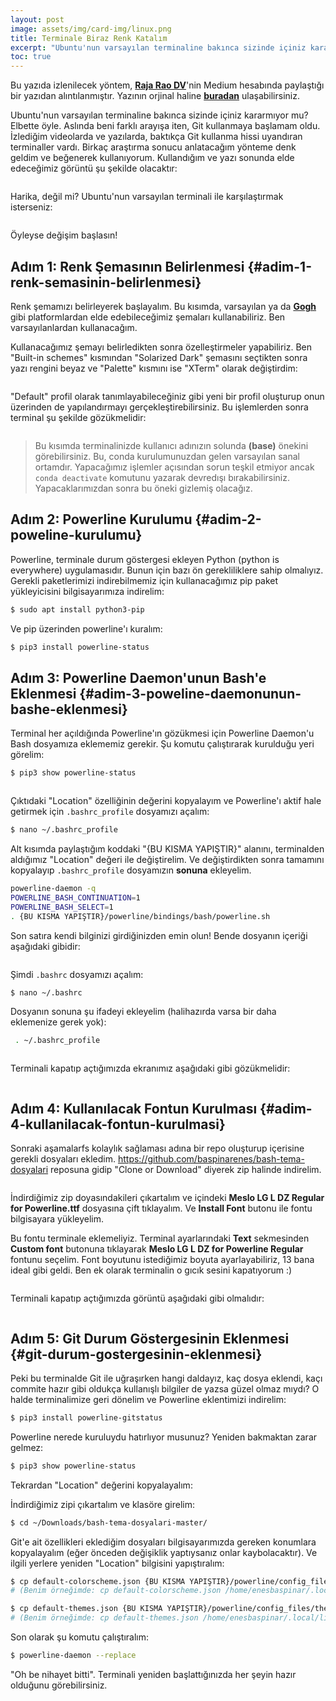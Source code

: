 ```yaml
---
layout: post
image: assets/img/card-img/linux.png
title: Terminale Biraz Renk Katalım
excerpt: "Ubuntu'nun varsayılan terminaline bakınca sizinde içiniz kararmıyor mu? Bu yazıda, terminalimize biraz renk katacağız."
toc: true
---
```


<div class="copyright-alert">
Bu yazıda izlenilecek yöntem, <a href="https://twitter.com/rajaraodv"><b>Raja Rao DV</b></a>'nin Medium hesabında paylaştığı bir yazıdan alıntılanmıştır. Yazının orjinal haline <a href="https://medium.com/free-code-camp/jazz-up-your-bash-terminal-a-step-by-step-guide-with-pictures-80267554cb22"><b>buradan</b></a> ulaşabilirsiniz.
</div>

Ubuntu'nun varsayılan terminaline bakınca sizinde içiniz kararmıyor mu? Elbette öyle. Aslında beni farklı arayışa iten, Git kullanmaya başlamam oldu. İzlediğim videolarda ve yazılarda, baktıkça Git kullanma hissi uyandıran terminaller vardı. Birkaç araştırma sonucu anlatacağım yönteme denk geldim ve beğenerek kullanıyorum. Kullandığım ve yazı sonunda elde edeceğimiz görüntü şu şekilde olacaktır:

<img src="{{ site.baseurl }}/assets/img/posts/linux-posts/terminale-renk-katalim/001.png" alt="" style="display: block; margin: 0 auto;"/>

Harika, değil mi? Ubuntu'nun varsayılan terminali ile karşılaştırmak isterseniz:

<img src="{{ site.baseurl }}/assets/img/posts/linux-posts/terminale-renk-katalim/002.png" alt="" style="display: block; margin: 0 auto;"/>

Öyleyse değişim başlasın!

## Adım 1: Renk Şemasının Belirlenmesi  {#adim-1-renk-semasinin-belirlenmesi}

Renk şemamızı belirleyerek başlayalım. Bu kısımda, varsayılan ya da **[Gogh](https://mayccoll.github.io/Gogh/)** gibi platformlardan elde edebileceğimiz şemaları kullanabiliriz. Ben varsayılanlardan kullanacağım.

Kullanacağımız şemayı belirledikten sonra özelleştirmeler yapabiliriz. Ben "Built-in schemes" kısmından "Solarized Dark" şemasını seçtikten sonra yazı rengini beyaz ve "Palette" kısmını ise "XTerm" olarak değiştirdim:

<img src="{{ site.baseurl }}/assets/img/posts/linux-posts/terminale-renk-katalim/004.png" alt="" style="display: block; margin: 0 auto;"/>

"Default" profil olarak tanımlayabileceğiniz gibi yeni bir profil oluşturup onun üzerinden de yapılandırmayı gerçekleştirebilirsiniz. Bu işlemlerden sonra terminal şu şekilde gözükmelidir:

<img src="{{ site.baseurl }}/assets/img/posts/linux-posts/terminale-renk-katalim/005.png" alt="" style="display: block; margin: 0 auto;"/>

> Bu kısımda terminalinizde kullanıcı adınızın solunda **(base)** önekini görebilirsiniz. Bu, conda kurulumunuzdan gelen varsayılan sanal ortamdır. Yapacağımız işlemler açısından sorun teşkil etmiyor ancak `conda deactivate` komutunu yazarak devredışı bırakabilirsiniz. Yapacaklarımızdan sonra bu öneki gizlemiş olacağız.

## Adım 2: Powerline Kurulumu {#adim-2-poweline-kurulumu}

Powerline, terminale durum göstergesi ekleyen Python (python is everywhere) uygulamasıdır. Bunun için bazı ön gerekliliklere sahip olmalıyız. Gerekli paketlerimizi indirebilmemiz için kullanacağımız pip paket yükleyicisini bilgisayarımıza indirelim:

```bash
$ sudo apt install python3-pip
```

Ve pip üzerinden powerline'ı kuralım:

```bash
$ pip3 install powerline-status
```

## Adım 3: Powerline Daemon'unun Bash'e Eklenmesi {#adim-3-poweline-daemonunun-bashe-eklenmesi}

Terminal her açıldığında Powerline'ın gözükmesi için Powerline Daemon'u Bash dosyamıza eklememiz gerekir. Şu komutu çalıştırarak kurulduğu yeri görelim:

```bash
$ pip3 show powerline-status
```

<img src="{{ site.baseurl }}/assets/img/posts/linux-posts/terminale-renk-katalim/006.png" alt="" style="display: block; margin: 0 auto;"/>

Çıktıdaki "Location" özelliğinin değerini kopyalayım ve Powerline'ı aktif hale getirmek için `.bashrc_profile` dosyamızı açalım:

```bash
$ nano ~/.bashrc_profile
```

Alt kısımda paylaştığım koddaki "{BU KISMA YAPIŞTIR}" alanını, terminalden aldığımız "Location" değeri ile değiştirelim. Ve değiştirdikten sonra tamamını kopyalayıp `.bashrc_profile` dosyamızın **sonuna** ekleyelim.

```bash
powerline-daemon -q
POWERLINE_BASH_CONTINUATION=1
POWERLINE_BASH_SELECT=1
. {BU KISMA YAPIŞTIR}/powerline/bindings/bash/powerline.sh
```

Son satıra kendi bilginizi girdiğinizden emin olun! Bende dosyanın içeriği aşağıdaki gibidir:

<img src="{{ site.baseurl }}/assets/img/posts/linux-posts/terminale-renk-katalim/007.png" alt="" style="display: block; margin: 0 auto;"/>

Şimdi `.bashrc` dosyamızı açalım:

```bash
$ nano ~/.bashrc
```

Dosyanın sonuna şu ifadeyi ekleyelim (halihazırda varsa bir daha eklemenize gerek yok):

```bash
 . ~/.bashrc_profile
```

<img src="{{ site.baseurl }}/assets/img/posts/linux-posts/terminale-renk-katalim/008.png" alt="" style="display: block; margin: 0 auto;"/>

Terminali kapatıp açtığımızda ekranımız aşağıdaki gibi gözükmelidir:

<img src="{{ site.baseurl }}/assets/img/posts/linux-posts/terminale-renk-katalim/009.png" alt="" style="display: block; margin: 0 auto;"/>

## Adım 4: Kullanılacak Fontun Kurulması {#adim-4-kullanilacak-fontun-kurulmasi}

Sonraki aşamalarfs kolaylık sağlaması adına bir repo oluşturup içerisine gerekli dosyaları ekledim. <a href="https://github.com/baspinarenes/bash-tema-dosyalari">https://github.com/baspinarenes/bash-tema-dosyalari</a> reposuna gidip "Clone or Download" diyerek zip halinde indirelim.

<img src="{{ site.baseurl }}/assets/img/posts/linux-posts/terminale-renk-katalim/010.png" alt="" style="display: block; margin: 0 auto;"/>

İndirdiğimiz zip doyasındakileri çıkartalım ve içindeki **Meslo LG L DZ Regular for Powerline.ttf** dosyasına çift tıklayalım. Ve **Install Font** butonu ile fontu bilgisayara yükleyelim.

Bu fontu terminale eklemeliyiz. Terminal ayarlarındaki **Text** sekmesinden **Custom font** butonuna tıklayarak **Meslo LG L DZ for Powerline Regular** fontunu seçelim. Font boyutunu istediğimiz boyuta ayarlayabiliriz, 13 bana ideal gibi geldi. Ben ek olarak terminalin o gıcık sesini kapatıyorum :)

<img src="{{ site.baseurl }}/assets/img/posts/linux-posts/terminale-renk-katalim/011.png" alt="" style="display: block; margin: 0 auto;"/>

Terminali kapatıp açtığımızda görüntü aşağıdaki gibi olmalıdır:

<img src="{{ site.baseurl }}/assets/img/posts/linux-posts/terminale-renk-katalim/012.png" alt="" style="display: block; margin: 0 auto;"/>

## Adım 5: Git Durum Göstergesinin Eklenmesi {#git-durum-gostergesinin-eklenmesi}

Peki bu terminalde Git ile uğraşırken hangi daldayız, kaç dosya eklendi, kaçı commite hazır gibi oldukça kullanışlı bilgiler de yazsa güzel olmaz mıydı? O halde terminalimize geri dönelim ve Powerline eklentimizi indirelim:

```bash
$ pip3 install powerline-gitstatus
```

Powerline nerede kuruluydu hatırlıyor musunuz? Yeniden bakmaktan zarar gelmez:

```bash
$ pip3 show powerline-status
```

Tekrardan "Location" değerini kopyalayalım:

İndirdiğimiz zipi çıkartalım ve klasöre girelim:

```bash
$ cd ~/Downloads/bash-tema-dosyalari-master/
```

Git'e ait özellikleri eklediğim dosyaları bilgisayarımızda gereken konumlara kopyalayalım (eğer önceden değişiklik yaptıysanız onlar kaybolacaktır). Ve ilgili yerlere yeniden "Location" bilgisini yapıştıralım:

```bash
$ cp default-colorscheme.json {BU KISMA YAPIŞTIR}/powerline/config_files/colorschemes/shell/default.json
# (Benim örneğimde: cp default-colorscheme.json /home/enesbaspinar/.local/lib/python3.8/site-packages/powerline/config_files/colorschemes/shell/default.json)

$ cp default-themes.json {BU KISMA YAPIŞTIR}/powerline/config_files/themes/shell/default.json
# (Benim örneğimde: cp default-themes.json /home/enesbaspinar/.local/lib/python3.8/site-packages/powerline/config_files/themes/shell/default.json)
```

Son olarak şu komutu çalıştıralım:

```bash
$ powerline-daemon --replace
```

"Oh be nihayet bitti". Terminali yeniden başlattığınızda her şeyin hazır olduğunu görebilirsiniz.

<img src="{{ site.baseurl }}/assets/img/posts/linux-posts/terminale-renk-katalim/013.png" alt="" style="display: block; margin: 0 auto;"/>
